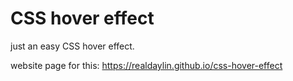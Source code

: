 # CSS hover effect

just an easy CSS hover effect.

website page for this: https://realdaylin.github.io/css-hover-effect
